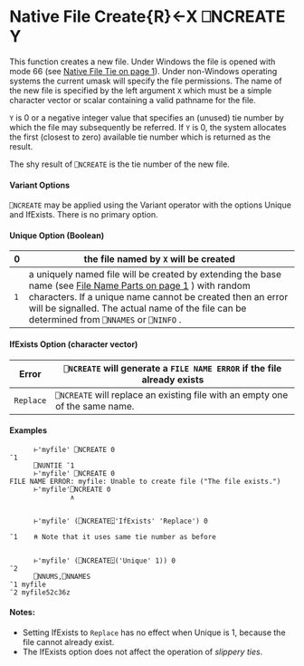 




<h1 class="heading"><span class="name">Native File Create</span><span class="command">{R}←X ⎕NCREATE Y</span></h1>

This function creates a new file. Under Windows the file is opened with mode 66 (see [Native File Tie on page 1](../../../system-functions-a-z/system-functions-a-z/ntie.md)). Under non-Windows operating systems the current umask will specify the file permissions. The name of the new file is specified by the left argument `X` which must be a simple character vector or scalar containing a valid pathname for the file.


`Y` is 0 or a negative integer value that specifies an (unused) tie number by which the file may subsequently be referred. If `Y` is 0, the system allocates the first (closest to zero) available tie number which is returned as the result.


The shy result of `⎕NCREATE` is the tie number of the new file.


#### Variant Options


`⎕NCREATE` may be applied using the  Variant operator with the options Unique and IfExists. There is no primary option.

#### Unique Option (Boolean)


| 0 | the file named by `X` will be created |
| --- | ---  |
| `1` | a uniquely named file will be created by extending the base name (see [File Name Parts on page 1](../../../system-functions-a-z/system-functions-a-z/nparts.md) ) with random characters. If a unique name cannot be created then an error will be signalled. The actual name of the file can be determined from `⎕NNAMES` or `⎕NINFO` . |

#### IfExists Option (character vector)


| Error | `⎕NCREATE` will generate a `FILE NAME ERROR` if the file already exists |
| --- | ---  |
| `Replace` | `⎕NCREATE` will replace an existing file with an empty one of the same name. |

#### Examples
```apl
      ⊢'myfile' ⎕NCREATE 0
¯1
      ⎕NUNTIE ¯1
      ⊢'myfile' ⎕NCREATE 0
FILE NAME ERROR: myfile: Unable to create file ("The file exists.")
      ⊢'myfile'⎕NCREATE 0
               ∧
```
```apl

      ⊢'myfile' (⎕NCREATE⍠'IfExists' 'Replace') 0
```
```apl
¯1    ⍝ Note that it uses same tie number as before

```
```apl

      ⊢'myfile' (⎕NCREATE⍠('Unique' 1)) 0
¯2
      ⎕NNUMS,⎕NNAMES
¯1 myfile      
¯2 myfile52c36z

```


#### Notes:

- Setting IfExists to `Replace` has no effect when Unique is 1, because the file cannot already exist.
- The IfExists option does not affect the operation of *slippery ties*.


